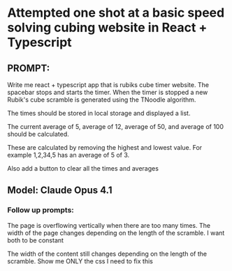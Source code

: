 # Attempted one shot at a basic speed solving cubing website in React + Typescript

## PROMPT:

Write me react + typescript app that is rubiks cube timer website. The spacebar stops and starts the timer. When the timer is stopped a new Rubik's cube scramble is generated using the TNoodle algorithm.

The times should be stored in local storage and displayed a list.

The current average of 5, average of 12, average of 50, and average of 100 should be calculated.

These are calculated by removing the highest and lowest value. For example 1,2,34,5 has an average of 5 of 3.

Also add a button to clear all the times and averages

## Model: Claude Opus 4.1

### Follow up prompts:

The page is overflowing vertically when there are too many times. The width of the page changes depending on the length of the scramble. I want both to be constant

The width of the content still changes depending on the length of the scramble. Show me ONLY the css I need to fix this